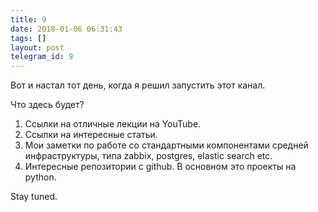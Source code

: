 ```yaml
---
title: 9
date: 2018-01-06 06:31:43
tags: []
layout: post
telegram_id: 9
---
```


Вот и настал тот день, когда я решил запустить этот канал.

Что здесь будет?

1. Ссылки на отличные лекции на YouTube.
2. Ссылки на интересные статьи.
3. Мои заметки по работе со стандартными компонентами средней инфраструктуры, типа zabbix, postgres, elastic search etc.
4. Интересные репозитории с github. В основном это проекты на python.

Stay tuned.
